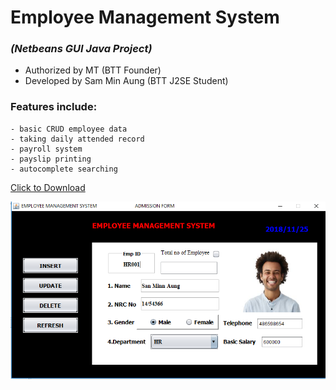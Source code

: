 # Employee Management System
  ### *(Netbeans GUI Java Project)*
  * Authorized by MT (BTT Founder)
  * Developed by Sam Min Aung (BTT J2SE Student)  
 ### Features include:
    - basic CRUD employee data
    - taking daily attended record
    - payroll system
    - payslip printing
    - autocomplete searching
	
[Click to Download](https://github.com/mtstorehub/Employee-Management/tree/master/dist/demo.zip)
	
![Screenshot](https://github.com/mtstorehub/Employee-Management/blob/master/dist/screenshot/ss.PNG)
